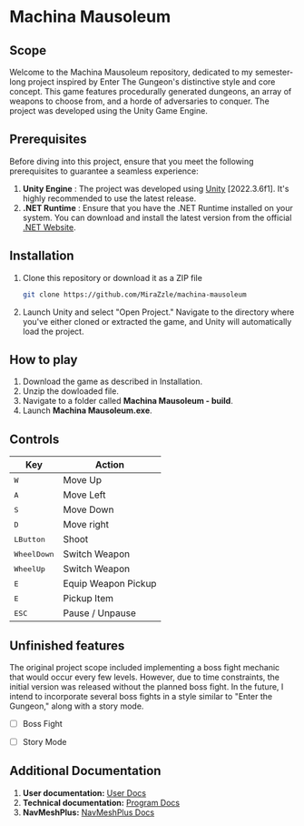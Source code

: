 # Machina Mausoleum

## Scope
Welcome to the Machina Mausoleum repository, dedicated to my semester-long project inspired by Enter The Gungeon's distinctive style and core concept. This game features procedurally generated dungeons, an array of weapons to choose from, and a horde of adversaries to conquer. The project was developed using the Unity Game Engine.

## Prerequisites
Before diving into this project, ensure that you meet the following prerequisites to guarantee a seamless experience:

1. **Unity Engine** : The project was developed using [Unity](https://unity.com/) [2022.3.6f1]. It's highly recommended to use the latest release.
2. **.NET Runtime** : Ensure that you have the .NET Runtime installed on your system. You can download and install the latest version from the official [.NET Website](https://dotnet.microsoft.com/en-us/).


## Installation
1. Clone this repository or download it as a ZIP file
      ```bash
   git clone https://github.com/MiraZzle/machina-mausoleum
   ```
2. Launch Unity and select "Open Project." Navigate to the directory where you've either cloned or extracted the game, and Unity will automatically load the project.

## How to play
1. Download the game as described in Installation.
2. Unzip the dowloaded file.
3. Navigate to a folder called **Machina Mausoleum - build**.
4. Launch **Machina Mausoleum.exe**.

## Controls

| Key                  | Action             |
| ---------------------| -------------------|
| <kbd>W</kbd>         | Move Up            |
| <kbd>A</kbd>         | Move Left          |
| <kbd>S</kbd>         | Move Down          |
| <kbd>D</kbd>         | Move right         |
| <kbd>LButton</kbd>   | Shoot              |
| <kbd>WheelDown</kbd> | Switch Weapon      |
| <kbd>WheelUp</kbd>   | Switch Weapon      |
| <kbd>E</kbd>         | Equip Weapon Pickup|
| <kbd>E</kbd>         | Pickup Item        |
| <kbd>ESC</kbd>       | Pause / Unpause    |

## Unfinished features

The original project scope included implementing a boss fight mechanic that would occur every few levels. However, due to time constraints, the initial version was released without the planned boss fight. In the future, I intend to incorporate several boss fights in a style similar to "Enter the Gungeon," along with a story mode.

- [ ] Boss Fight
- [ ] Story Mode


## Additional Documentation
1. **User documentation:** [User Docs](./Documentation/UserDocumentation.md)
2. **Technical documentation:** [Program Docs](./Documentation/TechnicalDocumentation.md)
3.  **NavMeshPlus:** [NavMeshPlus Docs](https://github.com/h8man/NavMeshPlus)




